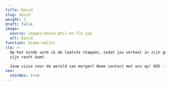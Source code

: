 ```yaml
---
title: David
slug: david
weight: 2
draft: false
image:
  source: images/david-phil-en-flo.jpg
  alt: David
function: Video-editor
cta: >-
  Op het einde vorm ik de laatste stappen, zodat jou verhaal in zijn geheel tot
  zijn recht komt.

  Jouw visie voor de wereld van morgen? Neem contact met ons op! 085 - 273 8331
seo:
  noindex: true
---
```


